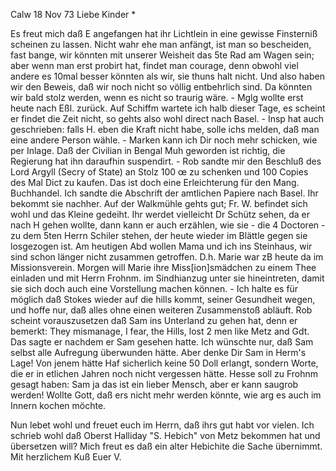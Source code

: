  Calw 18 Nov 73
Liebe Kinder <Fried>*

Es freut mich daß E angefangen hat ihr Lichtlein in eine gewisse Finsterniß scheinen zu lassen. Nicht wahr ehe man anfängt, ist man so bescheiden, fast bange, wir könnten mit unserer Weisheit das 5te Rad am Wagen sein; aber wenn man erst probirt hat, findet man courage, denn obwohl viel andere es 10mal besser könnten als wir, sie thuns halt nicht. Und also haben wir den Beweis, daß wir noch nicht so völlig entbehrlich sind. Da könnten wir bald stolz werden, wenn es nicht so traurig wäre. - Mglg wollte erst heute nach Eßl. zurück. Auf Schiffm wartete ich halb dieser Tage, es scheint er findet die Zeit nicht, so gehts also wohl direct nach Basel. - Insp hat auch geschrieben: falls H. eben die Kraft nicht habe, solle ichs melden, daß man eine andere Person wähle. - Marken kann ich Dir noch mehr schicken, wie per Inlage. Daß der Civilian in Bengal Muh geworden ist richtig, die Regierung hat ihn daraufhin suspendirt. - Rob sandte mir den Beschluß des Lord Argyll (Secry of State) an Stolz 100 œ zu schenken und 100 Copies des Mal Dict zu kaufen. Das ist doch eine Erleichterung für den Mang. Buchhandel. Ich sandte die Abschrift der amtlichen Papiere nach Basel. Ihr bekommt sie nachher. 
Auf der Walkmühle gehts gut; Fr. W. befindet sich wohl und das Kleine gedeiht. Ihr werdet vielleicht Dr Schütz sehen, da er nach H gehen wollte, dann kann er auch erzählen, wie sie - die 4 Doctoren - zu dem 5ten Herrn Schiler stehen, der heute wieder im Blättle gegen sie losgezogen ist. 
Am heutigen Abd wollen Mama und ich ins Steinhaus, wir sind schon länger nicht zusammen getroffen. D.h. Marie war zB heute da im Missionsverein. Morgen will Marie ihre Miss[ion]smädchen zu einem Thee einladen und mit Herrn Frohnm. im Sindhianzug unter sie hineintreten, damit sie sich doch auch eine Vorstellung machen können. - Ich halte es für möglich daß Stokes wieder auf die hills kommt, seiner Gesundheit wegen, und hoffe nur, daß alles ohne einen weiteren Zusammenstoß abläuft. Rob scheint vorauszusetzen daß Sam ins Unterland zu gehen hat, denn er bemerkt: They mismanage, I fear, the Hills, lost 2 men like Metz and Gdt. Das sagte er nachdem er Sam gesehen hatte. Ich wünschte nur, daß Sam selbst alle Aufregung überwunden hätte. Aber denke Dir Sam in Herm's Lage! Von jenem hätte Haf sicherlich keine 50 Doll erlangt, sondern Worte, die er in etlichen Jahren noch nicht vergessen hätte. Hesse soll zu Frohnm gesagt haben: Sam ja das ist ein lieber Mensch, aber er kann saugrob werden! Wollte Gott, daß ers nicht mehr werden könnte, wie arg es auch im Innern kochen möchte.

Nun lebet wohl und freuet euch im Herrn, daß ihrs gut habt vor vielen. 
Ich schrieb wohl daß Oberst Halliday "S. Hebich" von Metz bekommen hat und übersetzen will? Mich freut es daß ein alter Hebichite die Sache übernimmt. 
 Mit herzlichem Kuß
 Euer V.
